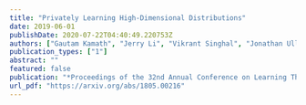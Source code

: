 ```yaml
---
title: "Privately Learning High-Dimensional Distributions"
date: 2019-06-01
publishDate: 2020-07-22T04:40:49.220753Z
authors: ["Gautam Kamath", "Jerry Li", "Vikrant Singhal", "Jonathan Ullman"]
publication_types: ["1"]
abstract: ""
featured: false
publication: "*Proceedings of the 32nd Annual Conference on Learning Theory* (COLT 2019)"
url_pdf: "https://arxiv.org/abs/1805.00216"
---
```


